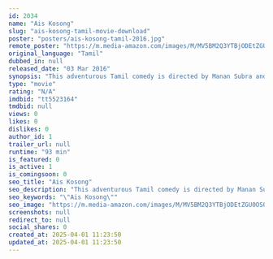 ```yaml
---
id: 2034
name: "Ais Kosong"
slug: "ais-kosong-tamil-movie-download"
poster: "posters/ais-kosong-tamil-2016.jpg"
remote_poster: "https://m.media-amazon.com/images/M/MV5BM2Q3YTBjODEtZGU0OS00NGM4LWEyZjMtODFiNTg5OTkzYWI2XkEyXkFqcGdeQXVyNzg3NTgzMzg@._V1_SX300.jpg"
original_language: "Tamil"
dubbed_in: null
released_date: "03 Mar 2016"
synopsis: "This adventurous Tamil comedy is directed by Manan Subra and stars Sasikumar Kandasamy, Alvin Martin, Sangabalan and Anu Ramamoorthy."
type: "movie"
rating: "N/A"
imdbid: "tt5523164"
tmdbid: null
views: 0
likes: 0
dislikes: 0
author_id: 1
trailer_url: null
runtime: "93 min"
is_featured: 0
is_active: 1
is_comingsoon: 0
seo_title: "Ais Kosong"
seo_description: "This adventurous Tamil comedy is directed by Manan Subra and stars Sasikumar Kandasamy, Alvin Martin, Sangabalan and Anu Ramamoorthy."
seo_keywords: "\"Ais Kosong\""
seo_image: "https://m.media-amazon.com/images/M/MV5BM2Q3YTBjODEtZGU0OS00NGM4LWEyZjMtODFiNTg5OTkzYWI2XkEyXkFqcGdeQXVyNzg3NTgzMzg@._V1_SX300.jpg"
screenshots: null
redirect_to: null
social_shares: 0
created_at: 2025-04-01 11:23:50
updated_at: 2025-04-01 11:23:50
---
```


